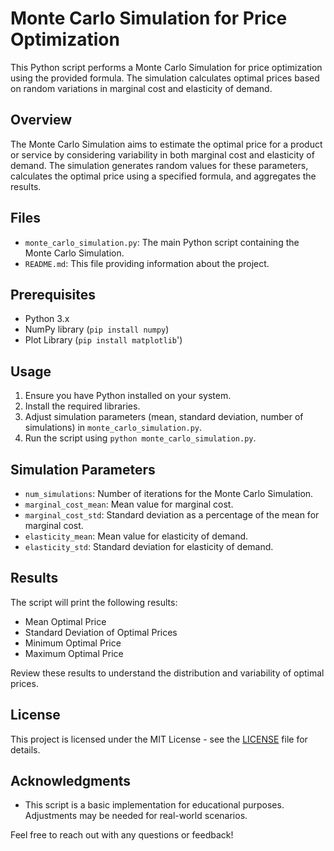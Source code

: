 # Monte Carlo Simulation for Price Optimization

This Python script performs a Monte Carlo Simulation for price optimization using the provided formula. The simulation calculates optimal prices based on random variations in marginal cost and elasticity of demand.

## Overview

The Monte Carlo Simulation aims to estimate the optimal price for a product or service by considering variability in both marginal cost and elasticity of demand. The simulation generates random values for these parameters, calculates the optimal price using a specified formula, and aggregates the results.

## Files

- `monte_carlo_simulation.py`: The main Python script containing the Monte Carlo Simulation.
- `README.md`: This file providing information about the project.

## Prerequisites

- Python 3.x
- NumPy library (`pip install numpy`)
- Plot Library (`pip install matplotlib`')

## Usage

1. Ensure you have Python installed on your system.
2. Install the required libraries.
3. Adjust simulation parameters (mean, standard deviation, number of simulations) in `monte_carlo_simulation.py`.
4. Run the script using `python monte_carlo_simulation.py`.

## Simulation Parameters

- `num_simulations`: Number of iterations for the Monte Carlo Simulation.
- `marginal_cost_mean`: Mean value for marginal cost.
- `marginal_cost_std`: Standard deviation as a percentage of the mean for marginal cost.
- `elasticity_mean`: Mean value for elasticity of demand.
- `elasticity_std`: Standard deviation for elasticity of demand.

## Results

The script will print the following results:

- Mean Optimal Price
- Standard Deviation of Optimal Prices
- Minimum Optimal Price
- Maximum Optimal Price

Review these results to understand the distribution and variability of optimal prices.

## License

This project is licensed under the MIT License - see the [LICENSE](LICENSE) file for details.

## Acknowledgments

- This script is a basic implementation for educational purposes. Adjustments may be needed for real-world scenarios.

Feel free to reach out with any questions or feedback!
